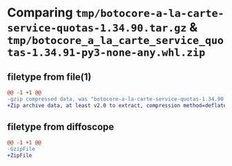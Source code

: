 # Comparing `tmp/botocore-a-la-carte-service-quotas-1.34.90.tar.gz` & `tmp/botocore_a_la_carte_service_quotas-1.34.91-py3-none-any.whl.zip`

## filetype from file(1)

```diff
@@ -1 +1 @@
-gzip compressed data, was "botocore-a-la-carte-service-quotas-1.34.90.tar", last modified: Wed Apr 24 01:02:27 2024, max compression
+Zip archive data, at least v2.0 to extract, compression method=deflate
```

## filetype from diffoscope

```diff
@@ -1 +1 @@
-GzipFile
+ZipFile
```

